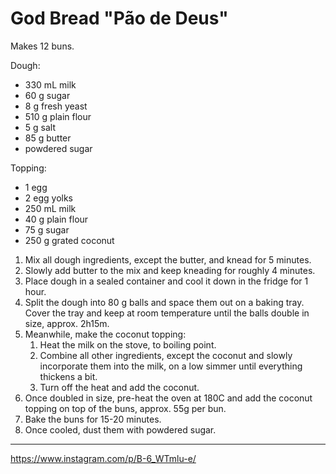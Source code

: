 # God Bread "Pão de Deus"

Makes 12 buns.

Dough:
- 330 mL milk
- 60 g sugar
- 8 g fresh yeast
- 510 g plain flour
- 5 g salt
- 85 g butter
- powdered sugar

Topping:
- 1 egg
- 2 egg yolks
- 250 mL milk
- 40 g plain flour
- 75 g sugar
- 250 g grated coconut

1. Mix all dough ingredients, except the butter, and knead for 5 minutes.
2. Slowly add butter to the mix and keep kneading for roughly 4 minutes.
3. Place dough in a sealed container and cool it down in the fridge for 1 hour.
4. Split the dough into 80 g balls and space them out on a baking tray. Cover the tray and keep at room temperature until the balls double in size, approx. 2h15m.
5. Meanwhile, make the coconut topping:
    1. Heat the milk on the stove, to boiling point.
    2. Combine all other ingredients, except the coconut and slowly incorporate them into the milk, on a low simmer until everything thickens a bit.
    3. Turn off the heat and add the coconut.
6. Once doubled in size, pre-heat the oven at 180C and add the coconut topping on top of the buns, approx. 55g per bun.
7. Bake the buns for 15-20 minutes.
8. Once cooled, dust them with powdered sugar.

---

https://www.instagram.com/p/B-6_WTmlu-e/
